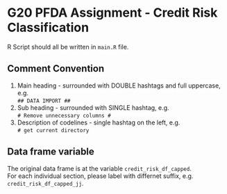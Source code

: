 # G20 PFDA Assignment - Credit Risk Classification
R Script should all be written in `main.R` file.  

## Comment Convention  
1. Main heading - surrounded with DOUBLE hashtags and full uppercase, e.g.  
`## DATA IMPORT ##`
2. Sub heading - surrounded with SINGLE hashtag, e.g.  
`# Remove unnecessary columns #`
3. Description of codelines - single hashtag on the left, e.g.  
`# get current directory`  

## Data frame variable
The original data frame is at the variable `credit_risk_df_capped`.  
For each individual section, please label with differnet suffix, e.g. `credit_risk_df_capped_jj`.  
